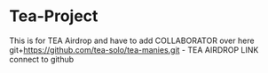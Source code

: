 # Tea-Project
This is for TEA Airdrop and have to add COLLABORATOR over here  
git+https://github.com/tea-solo/tea-manies.git - TEA AIRDROP LINK connect to github
